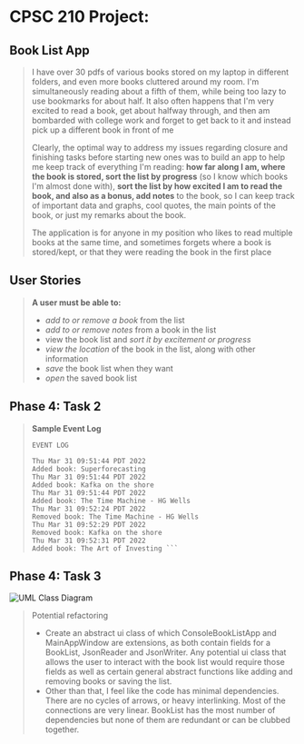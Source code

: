 # CPSC 210 Project: 
## **Book List App**

> I have over 30 pdfs of various books stored on my laptop
> in different folders, and even more books cluttered around my
> room. I'm simultaneously reading about a fifth of them, while 
> being too lazy to use bookmarks for about half. It also often 
> happens that I'm very excited to read a book, get about halfway
> through, and then am bombarded with college work and forget to 
> get back to it and instead pick up a different book in front of me
> 
> Clearly, the optimal way to address my issues regarding closure and 
> finishing tasks before starting new ones was to build an app to help me 
> keep track of everything I'm reading: **how far along I am, where the book is stored, 
> sort the list by progress** (so I know which books I'm almost done with),
> **sort the list by how excited I am to read the book, and also as a bonus,
> add notes** to the book, so I can keep track of important data and graphs, 
> cool quotes, the main points of the book, or just my remarks about the book.
>
>
> The application is for anyone in my position who likes to read multiple books 
> at the same time, and sometimes forgets where a book is stored/kept, or that 
> they were reading the book in the first place

## User Stories

> **A user must be able to:**
> - *add to or remove a book* from the list
> - *add to or remove notes* from a book in the list
> - view the book list and *sort it by excitement or progress*
> - *view the location* of the book in the list, along with other information
> - *save* the book list when they want
> - *open* the saved book list


## Phase 4: Task 2

> **Sample Event Log**
>
>``` 
>EVENT LOG
>
>Thu Mar 31 09:51:44 PDT 2022
>Added book: Superforecasting
>Thu Mar 31 09:51:44 PDT 2022
>Added book: Kafka on the shore
>Thu Mar 31 09:51:44 PDT 2022
>Added book: The Time Machine - HG Wells
>Thu Mar 31 09:52:24 PDT 2022
>Removed book: The Time Machine - HG Wells
>Thu Mar 31 09:52:29 PDT 2022
>Removed book: Kafka on the shore
>Thu Mar 31 09:52:31 PDT 2022
>Added book: The Art of Investing ```


## Phase 4: Task 3
![UML Class Diagram](https://github.students.cs.ubc.ca/CPSC210-2021W-T2/project_q2s8b/blob/master/UML_Design_Diagram.jpeg)

> Potential refactoring
> - Create an abstract ui class of which ConsoleBookListApp 
> and MainAppWindow are extensions, as both contain fields for 
> a BookList, JsonReader and JsonWriter. Any potential ui class
> that allows the user to interact with the book list would
> require those fields as well as certain general abstract functions
> like adding and removing books or saving the list.
> - Other than that, I feel like the code has minimal dependencies. 
> There are no cycles of arrows, or heavy interlinking. Most of the 
> connections are very linear. BookList has the most number of 
> dependencies but none of them are redundant or can be clubbed
> together.
